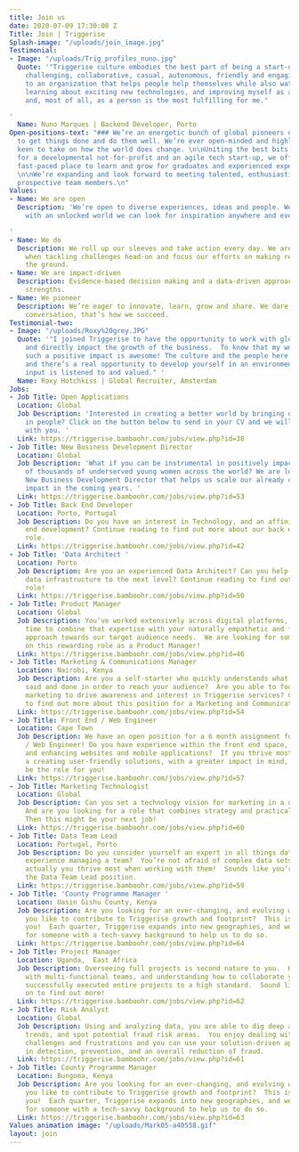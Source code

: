 ```yaml
---
title: Join us
date: 2020-07-09 17:30:00 Z
Title: Join | Triggerise
Splash-image: "/uploads/join_image.jpg"
Testimonial:
- Image: "/uploads/Trig_profiles_nuno.jpg"
  Quote: '"Triggerise culture embodies the best part of being a start-up - it''s relaxed,
    challenging, collaborative, casual, autonomous, friendly and engaging.  Contributing
    to an organization that helps people help themselves while also watching it grow,
    learning about exciting new technologies, and improving myself as a developer
    and, most of all, as a person is the most fulfilling for me."

'
  Name: Nuno Marques | Backend Developer, Porto
Open-positions-text: "### We’re an energetic bunch of global pioneers on a mission
  to get things done and do them well. We’re ever open-minded and highly impact-driven,
  keen to take on how the world does change. \n\nUniting the best bits of working
  for a developmental not-for-profit and an agile tech start-up, we offer an inspiring
  fast-paced place to learn and grow for graduates and experienced experts alike.
  \n\nWe’re expanding and look forward to meeting talented, enthusiastic and driven
  prospective team members.\n"
Values:
- Name: We are open
  Description: 'We’re open to diverse experiences, ideas and people. We believe that
    with an unlocked world we can look for inspiration anywhere and everywhere.

'
- Name: We do
  Description: We roll up our sleeves and take action every day. We are fast and fearless
    when tackling challenges head-on and focus our efforts on making real impact on
    the ground.
- Name: We are impact-driven
  Description: Evidence-based decision making and a data-driven approach are our core
    strengths.
- Name: We pioneer
  Description: We’re eager to innovate, learn, grow and share. We dare to change the
    conversation, that’s how we succeed.
Testimonial-two:
- Image: "/uploads/Roxy%20grey.JPG"
  Quote: '"I joined Triggerise to have the opportunity to work with global colleagues,
    and directly impact the growth of the business.  To know that my work is creating
    such a positive impact is awesome! The culture and the people here are great,
    and there’s a real opportunity to develop yourself in an environment where your
    input is listened to and valued." '
  Name: Roxy Hotchkiss | Global Recruiter, Amsterdam
Jobs:
- Job Title: Open Applications
  Location: Global
  Job Description: 'Interested in creating a better world by bringing out the best
    in people? Click on the button below to send in your CV and we will get in touch
    with you. '
  Link: https://triggerise.bamboohr.com/jobs/view.php?id=38
- Job Title: New Business Development Director
  Location: Global
  Job Description: 'What if you can be instrumental in positively impacting hundreds
    of thousands of underserved young women across the world? We are looking for a
    New Business Development Director that helps us scale our already considerable
    impact in the coming years. '
  Link: https://triggerise.bamboohr.com/jobs/view.php?id=53
- Job Title: Back End Developer
  Location: Porto, Portugal
  Job Description: Do you have an interest in Technology, and an affinity for back
    end development? Continue reading to find out more about our back end developer
    role.
  Link: https://triggerise.bamboohr.com/jobs/view.php?id=42
- Job Title: 'Data Architect '
  Location: Porto
  Job Description: Are you an experienced Data Architect? Can you help us bring our
    data infrastructure to the next level? Continue reading to find out about the
    role!
  Link: https://triggerise.bamboohr.com/jobs/view.php?id=50
- Job Title: Product Manager
  Location: Global
  Job Description: You’ve worked extensively across digital platforms, now is the
    time to combine that expertise with your naturally empathetic and forward-thinking
    approach towards our target audience needs.  We are looking for someone to take
    on this rewarding role as a Product Manager!
  Link: https://triggerise.bamboohr.com/jobs/view.php?id=46
- Job Title: Marketing & Communications Manager
  Location: Nairobi, Kenya
  Job Description: Are you a self-starter who quickly understands what needs to be
    said and done in order to reach your audience?  Are you able to focus on targeted
    marketing to drive awareness and interest in Triggerise services? Continue reading
    to find out more about this position for a Marketing and Communications Manager.
  Link: https://triggerise.bamboohr.com/jobs/view.php?id=54
- Job Title: Front End / Web Engineer
  Location: Cape Town
  Job Description: We have an open position for a 6 month assignment for a Front End
    / Web Engineer! Do you have experience within the front end space, developing
    and enhancing websites and mobile applications?  If you thrive most when you are
    a creating user-friendly solutions, with a greater impact in mind, then this could
    be the role for you!
  Link: https://triggerise.bamboohr.com/jobs/view.php?id=57
- Job Title: Marketing Technologist
  Location: Global
  Job Description: Can you set a technology vision for marketing in a digital world?
    And are you looking for a role that combines strategy and practical implementation?
    Then this might be your next job!
  Link: https://triggerise.bamboohr.com/jobs/view.php?id=60
- Job Title: Data Team Lead
  Location: Portugal, Porto
  Job Description: Do you consider yourself an expert in all things data, and have
    experience managing a team?  You’re not afraid of complex data sets and tools,
    actually you thrive most when working with them!  Sounds like you’re a fit for
    the Data Team Lead position.
  Link: https://triggerise.bamboohr.com/jobs/view.php?id=59
- Job Title: 'County Programme Manager '
  Location: Uasin Gishu County, Kenya
  Job Description: Are you looking for an ever-changing, and evolving working environment?  Would
    you like to contribute to Triggerise growth and footprint?  This is the role for
    you!  Each quarter, Triggerise expands into new geographies, and we are looking
    for someone with a tech-savvy background to help us to do so.
  Link: https://triggerise.bamboohr.com/jobs/view.php?id=64
- Job Title: Project Manager
  Location: Uganda,  East Africa
  Job Description: Overseeing full projects is second nature to you.  Having worked
    with multi-functional teams, and understanding how to collaborate you have already
    successfully executed entire projects to a high standard.  Sound like you?  Read
    on to find out more!
  Link: https://triggerise.bamboohr.com/jobs/view.php?id=62
- Job Title: Risk Analyst
  Location: Global
  Job Description: Using and analyzing data, you are able to dig deep and identify
    trends, and spot potential fraud risk areas.  You enjoy dealing with people’s
    challenges and frustrations and you can use your solution-driven approach to assist
    in detection, prevention, and an overall reduction of fraud.
  Link: https://triggerise.bamboohr.com/jobs/view.php?id=61
- Job Title: County Programme Manager
  Location: Bungoma, Kenya
  Job Description: Are you looking for an ever-changing, and evolving working environment?  Would
    you like to contribute to Triggerise growth and footprint?  This is the role for
    you!  Each quarter, Triggerise expands into new geographies, and we are looking
    for someone with a tech-savvy background to help us to do so.
  Link: https://triggerise.bamboohr.com/jobs/view.php?id=63
Values animation image: "/uploads/Mark05-a40558.gif"
layout: join
---
```


